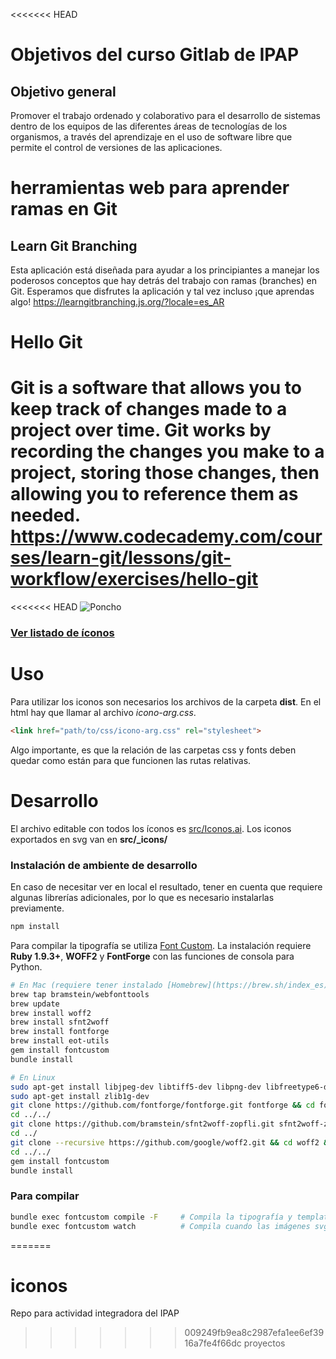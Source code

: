 <<<<<<< HEAD
# Objetivos del curso Gitlab de IPAP
## Objetivo general
Promover el trabajo ordenado y colaborativo para el desarrollo de sistemas dentro de los equipos de
las diferentes áreas de tecnologías de los organismos, a través del aprendizaje en el uso de software
libre que permite el control de versiones de las aplicaciones.
# herramientas web para aprender ramas en Git
## Learn Git Branching
Esta aplicación está diseñada para ayudar a los principiantes a manejar los poderosos conceptos que hay detrás del trabajo con ramas (branches) en Git. Esperamos que disfrutes la aplicación y tal vez incluso ¡que aprendas algo!
https://learngitbranching.js.org/?locale=es_AR

# Hello Git
Git is a software that allows you to keep track of changes made to a project over time. Git works by recording the changes you make to a project, storing those changes, then allowing you to reference them as needed.
https://www.codecademy.com/courses/learn-git/lessons/git-workflow/exercises/hello-git
=======
<<<<<<< HEAD
![Poncho](docs/node_modules/ar-poncho/img/poncho.gif)

### [Ver listado de íconos](//argob.github.io/iconos)

# Uso

Para utilizar los iconos son necesarios los archivos de la carpeta **dist**.
En el html hay que llamar al archivo *icono-arg.css*.

```html
<link href="path/to/css/icono-arg.css" rel="stylesheet">
```

Algo importante, es que la relación de las carpetas css y fonts deben quedar como están para que funcionen las rutas relativas.

# Desarrollo

El archivo editable con todos los íconos es [src/Iconos.ai](src/Iconos.ai).
Los iconos exportados en svg van en **src/_icons/**

### Instalación de ambiente de desarrollo

En caso de necesitar ver en local el resultado, tener en cuenta que requiere algunas librerías adicionales, por lo que es necesario instalarlas previamente.

```sh
npm install
```

Para compilar la tipografía se utiliza [Font Custom](https://github.com/FontCustom/fontcustom). 
La instalación requiere **Ruby 1.9.3+**, **WOFF2** y **FontForge** con las funciones de consola para Python.

```sh
# En Mac (requiere tener instalado [Homebrew](https://brew.sh/index_es)
brew tap bramstein/webfonttools
brew update
brew install woff2
brew install sfnt2woff
brew install fontforge
brew install eot-utils
gem install fontcustom
bundle install

# En Linux
sudo apt-get install libjpeg-dev libtiff5-dev libpng-dev libfreetype6-dev libgif-dev libgtk-3-dev libxml2-dev libpango1.0-dev libcairo2-dev libspiro-dev python3-dev ninja-build cmake build-essential gettext
sudo apt-get install zlib1g-dev
git clone https://github.com/fontforge/fontforge.git fontforge && cd fontforge && mkdir build && cd build && cmake -GNinja .. && ninja && ninja install
cd ../../
git clone https://github.com/bramstein/sfnt2woff-zopfli.git sfnt2woff-zopfli && cd sfnt2woff-zopfli && make && mv sfnt2woff-zopfli /usr/local/bin/sfnt2woff
cd ../
git clone --recursive https://github.com/google/woff2.git && cd woff2 && make clean all && sudo mv woff2_compress /usr/local/bin/ && sudo mv woff2_decompress /usr/local/bin/
cd ../../
gem install fontcustom
bundle install
```

### Para compilar

```sh
bundle exec fontcustom compile -F     # Compila la tipografía y templates
bundle exec fontcustom watch          # Compila cuando las imágenes svg se cambian / agregan / eliminan
```
=======
# iconos
Repo para actividad integradora del IPAP
>>>>>>> 009249fb9ea8c2987efa1ee6ef3916a7fe4f66dc
>>>>>>> proyectos
